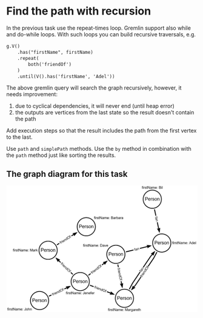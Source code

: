 # Find the path with recursion

In the previous task use the repeat-times loop.
Gremlin support also while and do-while loops.
With such loops you can build recursive traversals, e.g.

```
g.V()
    .has("firstName", firstName)
    .repeat(
        both('friendOf')
    )
    .until(V().has('firstName', 'Adel'))
```

The above gremlin query will search the graph recursively, however, it needs improvement:

1. due to cyclical dependencies, it will never end (until heap error)
2. the outputs are vertices from the last state so the result doesn't contain the path

Add execution steps so that the result includes the path from the first vertex to the last.

Use `path` and `simplePath` methods.
Use the `by` method in combination with the `path` method just like sorting the results.

## The graph diagram for this task
![Data graph](../resources/dataGraph.png)
